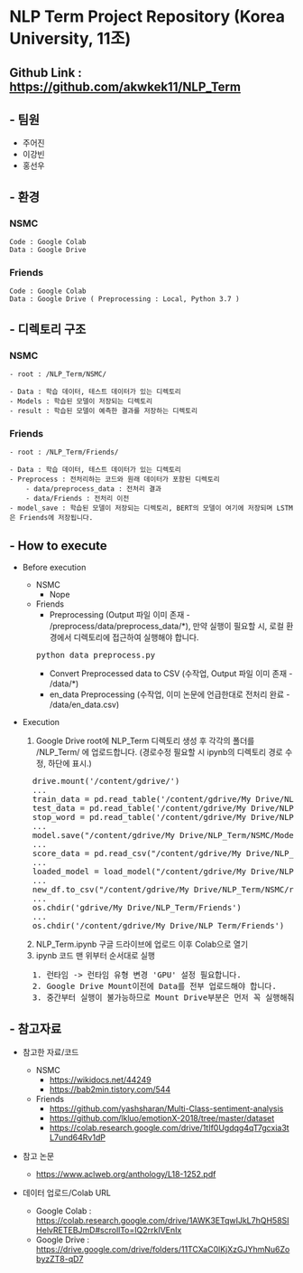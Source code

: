 NLP Term Project Repository (Korea University, 11조)
======================
## Github Link : https://github.com/akwkek11/NLP_Term

## - 팀원
- 주어진
- 이강빈
- 홍선우

## - 환경
### NSMC
	Code : Google Colab
	Data : Google Drive
### Friends
	Code : Google Colab
	Data : Google Drive ( Preprocessing : Local, Python 3.7 )
  
## - 디렉토리 구조
### NSMC
    - root : /NLP_Term/NSMC/

    - Data : 학습 데이터, 테스트 데이터가 있는 디렉토리
    - Models : 학습된 모델이 저장되는 디렉토리
    - result : 학습된 모델이 예측한 결과를 저장하는 디렉토리
### Friends
    - root : /NLP_Term/Friends/

    - Data : 학습 데이터, 테스트 데이터가 있는 디렉토리
    - Preprocess : 전처리하는 코드와 원래 데이터가 포함된 디렉토리
        - data/preprocess_data : 전처리 결과
        - data/Friends : 전처리 이전
    - model_save : 학습된 모델이 저장되는 디렉토리, BERT의 모델이 여기에 저장되며 LSTM은 Friends에 저장됩니다.

## - How to execute
- Before execution
  - NSMC
    - Nope
  - Friends
    - Preprocessing (Output 파일 이미 존재 - /preprocess/data/preprocess_data/*), 만약 실행이 필요할 시, 로컬 환경에서 디렉토리에 접근하여 실행해야 합니다.
    <pre>
    python data_preprocess.py
    </pre>
    - Convert Preprocessed data to CSV (수작업, Output 파일 이미 존재 - /data/*)
    - en_data Preprocessing (수작업, 이미 논문에 언급한대로 전처리 완료 - /data/en_data.csv)

- Execution
  1. Google Drive root에 NLP_Term 디렉토리 생성 후 각각의 폴더를 /NLP_Term/ 에 업로드합니다. (경로수정 필요할 시 ipynb의 디렉토리 경로 수정, 하단에 표시.)
  <pre>
    drive.mount('/content/gdrive/')
    ...
    train_data = pd.read_table('/content/gdrive/My Drive/NLP_Term/NSMC/Data/ratings_train.txt')
    test_data = pd.read_table('/content/gdrive/My Drive/NLP_Term/NSMC/Data/ratings_test.txt')
    stop_word = pd.read_table('/content/gdrive/My Drive/NLP_Term/NSMC/Data/stopword.txt')
    ...
    model.save("/content/gdrive/My Drive/NLP_Term/NSMC/Models/best_model" + str(model_num) + ".h5")
    ...
    score_data = pd.read_csv("/content/gdrive/My Drive/NLP_Term/NSMC/Data/ko_data.csv", encoding='cp949')
    ...
    loaded_model = load_model("/content/gdrive/My Drive/NLP_Term/NSMC/Models/best_model" + str(model_num) + ".h5")
    ...
    new_df.to_csv("/content/gdrive/My Drive/NLP_Term/NSMC/result/solution" + str(i) + ".csv", index=False)
    ...
    os.chdir('gdrive/My Drive/NLP_Term/Friends')
    ...  
    os.chdir('/content/gdrive/My Drive/NLP_Term/Friends')
  </pre>
  2. NLP_Term.ipynb 구글 드라이브에 업로드 이후 Colab으로 열기
  3. ipynb 코드 맨 위부터 순서대로 실행
  <pre>
    1. 런타임 -> 런타임 유형 변경 'GPU' 설정 필요합니다.
    2. Google Drive Mount이전에 Data를 전부 업로드해야 합니다.
    3. 중간부터 실행이 불가능하므로 Mount Drive부분은 먼저 꼭 실행해줘야 합니다.
  </pre>

## - 참고자료
- 참고한 자료/코드
  - NSMC
    - https://wikidocs.net/44249
    - https://bab2min.tistory.com/544 
  - Friends
    - https://github.com/yashsharan/Multi-Class-sentiment-analysis
    - https://github.com/lkluo/emotionX-2018/tree/master/dataset
    - https://colab.research.google.com/drive/1tIf0Ugdqg4qT7gcxia3tL7und64Rv1dP
  
- 참고 논문
  - https://www.aclweb.org/anthology/L18-1252.pdf

- 데이터 업로드/Colab URL
  - Google Colab : https://colab.research.google.com/drive/1AWK3ETqwIJkL7hQH58SIHelvRETEBJmD#scrollTo=IQ2rrkIVEnIx
  - Google Drive : https://drive.google.com/drive/folders/11TCXaC0lKjXzGJYhmNu6ZobyzZT8-qD7